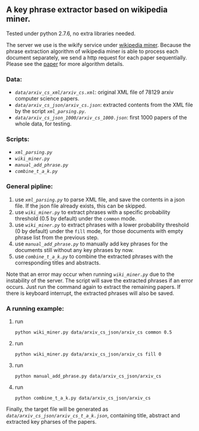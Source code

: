 ## A key phrase extractor based on wikipedia miner.

Tested under python 2.7.6, no extra libraries needed.

The server we use is the wikify service under [wikipedia miner](http://wikipedia-miner.cms.waikato.ac.nz/services/). Because the phrase extraction algorithm of wikipedia miner is able to process each document separately, we send a http request for each paper sequentially. Please see the [paper](http://citeseerx.ist.psu.edu/viewdoc/download?doi=10.1.1.178.2266&rep=rep1&type=pdf) for more algorithm details.

### Data:
 - *`data/arxiv_cs_xml/arxiv_cs.xml`*: original XML file of 78129 arxiv computer science papers.
 - *`data/arxiv_cs_json/arxiv_cs.json`*: extracted contents from the XML file by the script *`xml_parsing.py`*.
 - *`data/arxiv_cs_json_1000/arxiv_cs_1000.json`*: first 1000 papers of the whole data, for testing.

### Scripts:
 - *`xml_parsing.py`*
 - *`wiki_miner.py`*
 - *`manual_add_phrase.py`*
 - *`combine_t_a_k.py`*

### General pipline:
1. use *`xml_parsing.py`* to parse XML file, and save the contents in a json file. If the json file already exists, this can be skipped.
1. use *`wiki_miner.py`* to extract phrases with a specific probability threshold (0.5 by default) under the `common` mode.
2. use *`wiki_miner.py`* to extract phrases with a lower probability threshold (0 by default) under the `fill` mode, for those documents with empty phrase list from the previous step.
3. use *`manual_add_phrase.py`* to manually add key phrases for the documents still without any key phrases by now.
4. use *`combine_t_a_k.py`* to combine the extracted phrases with the corresponding titles and abstracts.

Note that an error may occur when running *`wiki_miner.py`* due to the instability of the server. The script will save the extracted phrases if an error occurs. Just run the command again to extract the remaining papers. If there is keyboard interrupt, the extracted phrases will also be saved.

### A running example:
1. run 

    ``python wiki_miner.py data/arxiv_cs_json/arxiv_cs common 0.5``

2. run

    ``python wiki_miner.py data/arxiv_cs_json/arxiv_cs fill 0``

3. run

    ``python manual_add_phrase.py data/arxiv_cs_json/arxiv_cs``

4. run

    ``python combine_t_a_k.py data/arxiv_cs_json/arxiv_cs``

Finally, the target file will be generated as *`data/arxiv_cs_json/arxiv_cs_t_a_k.json`*, containing title, abstract and extracted key pharses of the papers.

